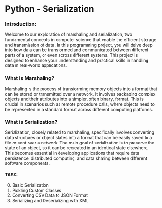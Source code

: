 # Python - Serialization

### Introduction:

Welcome to our exploration of marshaling and serialization, two fundamental concepts in computer science that enable the efficient storage and transmission of data. In this programming project, you will delve deep into how data can be transformed and communicated between different parts of a system, or even across different systems. This project is designed to enhance your understanding and practical skills in handling data in real-world applications.

### What is Marshaling?

Marshaling is the process of transforming memory objects into a format that can be stored or transmitted over a network. It involves packaging complex objects and their attributes into a simpler, often binary, format. This is crucial in scenarios such as remote procedure calls, where objects need to be represented in a standard format across different computing platforms.

### What is Serialization?

Serialization, closely related to marshaling, specifically involves converting data structures or object states into a format that can be easily saved to a file or sent over a network. The main goal of serialization is to preserve the state of an object, so it can be recreated in an identical state elsewhere. This becomes essential in developing applications that require data persistence, distributed computing, and data sharing between different software components.

#### TASK:

0. Basic Serialization
1. Pickling Custom Classes
2. Converting CSV Data to JSON Format
3. Serializing and Deserializing with XML
